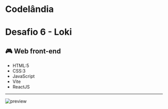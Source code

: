 # Codelândia
# Desafio 6  - Loki

## 🎮 Web front-end
- HTML:5
- CSS:3
- JavaScript
- Vite
- ReactJS

---
![preview](loki-1.png)

